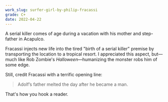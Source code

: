 ```yaml
---
work_slug: surfer-girl-by-philip-fracassi
grade: C+
date: 2022-04-22
---
```


A serial killer comes of age during a vacation with his mother and step-father in Acapulco.

<!-- end -->

Fracassi injects new life into the tired "birth of a serial killer" premise by transporting the location to a tropical resort. I appreciated this aspect, but—much like Rob Zombie's <span data-imdb-id="tt0373883">_Halloween_</span>—humanizing the monster robs him of some edge.

Still, credit Fracassi with a terrific opening line:

> Adolf’s father melted the day after he became a man.

That's how you hook a reader.